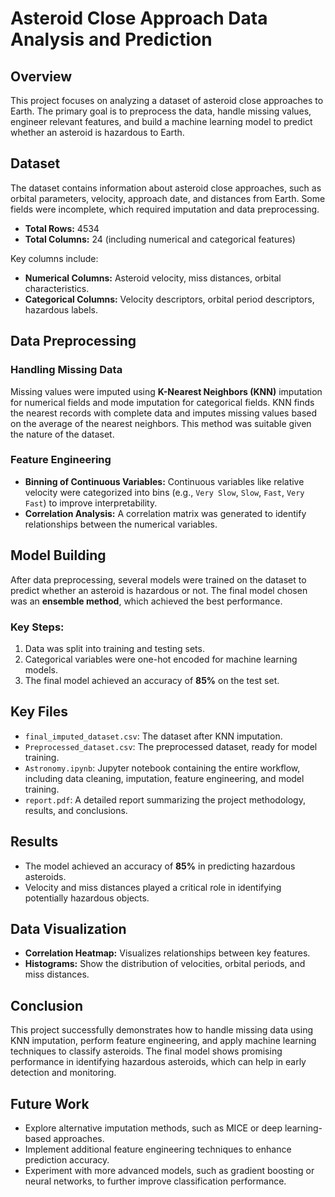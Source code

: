 # Asteroid Close Approach Data Analysis and Prediction

## Overview
This project focuses on analyzing a dataset of asteroid close approaches to Earth. The primary goal is to preprocess the data, handle missing values, engineer relevant features, and build a machine learning model to predict whether an asteroid is hazardous to Earth.

## Dataset
The dataset contains information about asteroid close approaches, such as orbital parameters, velocity, approach date, and distances from Earth. Some fields were incomplete, which required imputation and data preprocessing. 

- **Total Rows:** 4534
- **Total Columns:** 24 (including numerical and categorical features)

Key columns include:
- **Numerical Columns:** Asteroid velocity, miss distances, orbital characteristics.
- **Categorical Columns:** Velocity descriptors, orbital period descriptors, hazardous labels.

## Data Preprocessing
### Handling Missing Data
Missing values were imputed using **K-Nearest Neighbors (KNN)** imputation for numerical fields and mode imputation for categorical fields. KNN finds the nearest records with complete data and imputes missing values based on the average of the nearest neighbors. This method was suitable given the nature of the dataset.

### Feature Engineering
- **Binning of Continuous Variables:** Continuous variables like relative velocity were categorized into bins (e.g., `Very Slow`, `Slow`, `Fast`, `Very Fast`) to improve interpretability.
- **Correlation Analysis:** A correlation matrix was generated to identify relationships between the numerical variables.

## Model Building
After data preprocessing, several models were trained on the dataset to predict whether an asteroid is hazardous or not. The final model chosen was an **ensemble method**, which achieved the best performance.

### Key Steps:
1. Data was split into training and testing sets.
2. Categorical variables were one-hot encoded for machine learning models.
3. The final model achieved an accuracy of **85%** on the test set.

## Key Files
- `final_imputed_dataset.csv`: The dataset after KNN imputation.
- `Preprocessed_dataset.csv`: The preprocessed dataset, ready for model training.
- `Astronomy.ipynb`: Jupyter notebook containing the entire workflow, including data cleaning, imputation, feature engineering, and model training.
- `report.pdf`: A detailed report summarizing the project methodology, results, and conclusions.

## Results
- The model achieved an accuracy of **85%** in predicting hazardous asteroids.
- Velocity and miss distances played a critical role in identifying potentially hazardous objects.

## Data Visualization
- **Correlation Heatmap:** Visualizes relationships between key features.
- **Histograms:** Show the distribution of velocities, orbital periods, and miss distances.

## Conclusion
This project successfully demonstrates how to handle missing data using KNN imputation, perform feature engineering, and apply machine learning techniques to classify asteroids. The final model shows promising performance in identifying hazardous asteroids, which can help in early detection and monitoring.

## Future Work
- Explore alternative imputation methods, such as MICE or deep learning-based approaches.
- Implement additional feature engineering techniques to enhance prediction accuracy.
- Experiment with more advanced models, such as gradient boosting or neural networks, to further improve classification performance.

